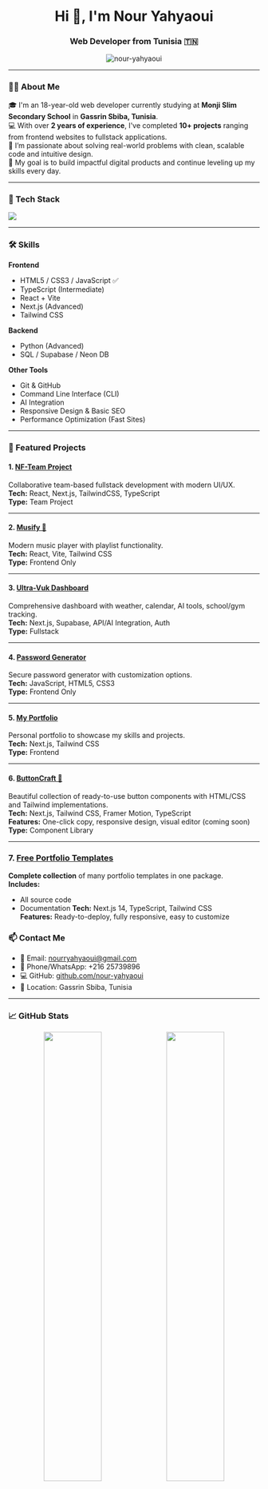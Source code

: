 <h1 align="center">Hi 👋, I'm Nour Yahyaoui</h1>
<h3 align="center">Web Developer from Tunisia 🇹🇳</h3>

<p align="center">
  <img src="https://komarev.com/ghpvc/?username=nour-yahyaoui&label=Profile%20views&color=0e75b6&style=flat" alt="nour-yahyaoui" />
</p>

---

### 👨‍💻 About Me

🎓 I'm an 18-year-old web developer currently studying at **Monji Slim Secondary School** in **Gassrin Sbiba, Tunisia**.  
💻 With over **2 years of experience**, I've completed **10+ projects** ranging from frontend websites to fullstack applications.  
🚀 I’m passionate about solving real-world problems with clean, scalable code and intuitive design.  
🎯 My goal is to build impactful digital products and continue leveling up my skills every day.

---

### 🧰 Tech Stack

<p align="left">
  <img src="https://skillicons.dev/icons?i=html,css,js,ts,react,nextjs,vite,tailwind,python,github,git,vercel,supabase" />
</p>

---

### 🛠️ Skills

**Frontend**
- HTML5 / CSS3 / JavaScript ✅
- TypeScript (Intermediate)
- React + Vite
- Next.js (Advanced)
- Tailwind CSS

**Backend**
- Python (Advanced)
- SQL / Supabase / Neon DB

**Other Tools**
- Git & GitHub
- Command Line Interface (CLI)
- AI Integration
- Responsive Design & Basic SEO
- Performance Optimization (Fast Sites)

---

### 🚀 Featured Projects

#### 1. [NF-Team Project](https://nf-team-pi.vercel.app/)
Collaborative team-based fullstack development with modern UI/UX.  
**Tech:** React, Next.js, TailwindCSS, TypeScript  
**Type:** Team Project

---

#### 2. [Musify 🎵](https://musify-tau-sepia.vercel.app/)
Modern music player with playlist functionality.  
**Tech:** React, Vite, Tailwind CSS  
**Type:** Frontend Only

---

#### 3. [Ultra-Vuk Dashboard](https://ultra-vuk.vercel.app/)
Comprehensive dashboard with weather, calendar, AI tools, school/gym tracking.  
**Tech:** Next.js, Supabase, API/AI Integration, Auth  
**Type:** Fullstack

---

#### 4. [Password Generator](https://generator-one-ecru.vercel.app/)
Secure password generator with customization options.  
**Tech:** JavaScript, HTML5, CSS3  
**Type:** Frontend Only

---

#### 5. [My Portfolio](https://nour-yahyaoui.vercel.app/)
Personal portfolio to showcase my skills and projects.  
**Tech:** Next.js, Tailwind CSS  
**Type:** Frontend

---
#### 6. [ButtonCraft 🎨](https://button-gen.vercel.app/)
Beautiful collection of ready-to-use button components with HTML/CSS and Tailwind implementations.  
**Tech:** Next.js, Tailwind CSS, Framer Motion, TypeScript  
**Features:** One-click copy, responsive design, visual editor (coming soon)  
**Type:** Component Library  

---


### 7. [Free Portfolio Templates](portfolio-templates-store.vercel.app/)
**Complete collection** of many portfolio templates in one package.  
**Includes:**
- All source code
- Documentation 
**Tech:** Next.js 14, TypeScript, Tailwind CSS  
**Features:** Ready-to-deploy, fully responsive, easy to customize  


### 📫 Contact Me

- 📧 Email: [nourryahyaoui@gmail.com](mailto:nourryahyaoui@gmail.com)  
- 📱 Phone/WhatsApp: +216 25739896   
- 💻 GitHub: [github.com/nour-yahyaoui](https://github.com/nour-yahyaoui)  
- 📍 Location: Gassrin Sbiba, Tunisia

---

### 📈 GitHub Stats

<p align="center">
  <img src="https://github-readme-stats.vercel.app/api?username=nour-yahyaoui&show_icons=true&theme=radical" width="48%" />
  <img src="https://github-readme-stats.vercel.app/api/top-langs/?username=nour-yahyaoui&layout=compact&theme=radical" width="48%" />
</p>

---

<p align="center">
  🔥 “Code is like humor. When you have to explain it, it’s bad.” – Cory House
</p>
